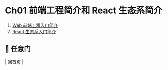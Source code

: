 # Ch01 前端工程简介和 React 生态系简介

1. [Web 前端工程入门简介](https://github.com/kdchang/reactjs101/blob/master/Ch01/front-end-introduction.md)
2. [React 生态系入门简介](https://github.com/kdchang/reactjs101/blob/master/Ch01/react-ecosystem-introduction.md)

## :door: 任意门
| [回首页](https://github.com/kdchang/reactjs101) |
